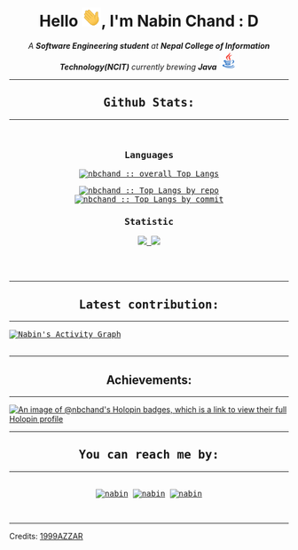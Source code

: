 <div align="center">
<h1 align="center">Hello <img width="35" src="https://github.com/nbchand/nbchand/blob/main/resources/img/waving.gif">, I'm Nabin Chand : D</h1>
<p align="center"><i>A <b>Software Engineering student</b> at <b>Nepal College of Information Technology(NCIT)</b> currently brewing <b>Java</b> <img width="35" src="https://github.com/nbchand/nbchand/blob/main/resources/img/java.gif">
</i></p>
</div><hr>
  <div>
  <samp>
    <h2 align="center"> Github Stats: </h2><hr>
      <br/>

  <summary><h3 align="center">Languages</h3></summary>
            <p align="center">
        <a href="https://github.com/nbchand/">
          <img src="https://github-readme-stats.vercel.app/api/top-langs/?username=nbchand&langs_count=6&theme=gruvbox&layout=compact&hide_border=true"
          alt="nbchand :: overall Top Langs " /></a>
      </p>
        <p align="center">
          <a href="https://github.com/nbchand/">
          <img width="45%" src="https://github-profile-summary-cards.vercel.app/api/cards/repos-per-language?username=nbchand&theme=gruvbox&layout=compact&hide_border=true"
          alt="nbchand :: Top Langs by repo" />
          <img width="45%" src="https://github-profile-summary-cards.vercel.app/api/cards/most-commit-language?username=nbchand&theme=gruvbox&layout=compact&hide_border=true"
          alt="nbchand :: Top Langs by commit" />
          </a>
        </p>

  <summary><h3 align="center">Statistic</h3></summary>
        <p align="center">
          <a href="https://github.com/nbchand/">
          <img width="49.5%" src="https://github-readme-stats.vercel.app/api?username=nbchand&show_icons=true&theme=gruvbox&hide_border=true" />
          <img width="49.5%" src="https://github-readme-streak-stats.herokuapp.com/?user=nbchand&theme=gruvbox&hide_border=true" />
          </a>
       </p>
     <br>
     </samp>
  </div>

<div>
  <samp>
  <br/><hr>
  <h2 align="center"> Latest contribution: </h2><hr>
<a href="https://github.com/ashutosh00710/github-readme-activity-graph">
  <img alt="Nabin's Activity Graph" src="https://activity-graph.herokuapp.com/graph/?username=nbchand&bg_color=000&color=fff&line=00E676&point=fff&hide_border=true" /></a>
  </samp>
</div><br/><hr>

<div>
  <h2 align="center"> Achievements: </h2><hr>

[![An image of @nbchand's Holopin badges, which is a link to view their full Holopin profile](https://holopin.me/nbchand)](https://holopin.io/@nbchand)

</div>

<hr>
<div>
  <samp>
    <h2 align="center">You can reach me by:</h2><hr>
    <p align="center">
      <br/>
      <a href="https://www.linkedin.com/in/nbchand/" target="blank"><img align="center"
         src="https://img.shields.io/badge/linkedin-%231DA1F2.svg?style=for-the-badge&logo=linkedin&logoColor=white"
         alt="nabin" height="30"/></a>
      <a href="https://fb.com/nab1n" target="blank"><img align="center"
         src="https://img.shields.io/badge/facebook-4267B2.svg?style=for-the-badge&logo=facebook&logoColor=white"
         alt="nabin" height="30"/></a>
      <a href="mailto:narenchand02@gmail.com" target="blank"><img align="center"
         src="https://img.shields.io/badge/gmail-EA4335.svg?style=for-the-badge&logo=gmail&logoColor=white"
         alt="nabin" height="30"/></a>
    </p>
  </samp>
</div><br/>

---

Credits: [1999AZZAR](https://github.com/1999AZZAR)
